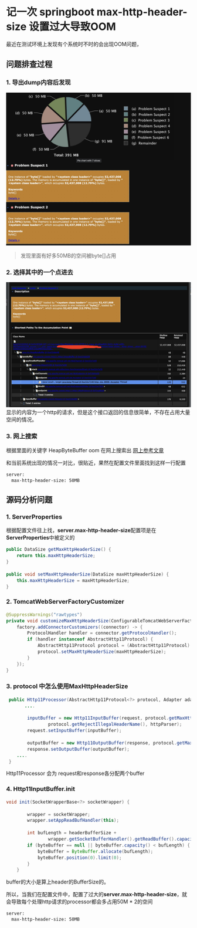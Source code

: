 # 记一次 springboot max-http-header-size 设置过大导致OOM

最近在测试环境上发现有个系统时不时的会出现OOM问题，

## 问题排查过程

### 1. 导出dump内容后发现

![](./images/001.jpg)

> 发现里面有好多50MB的空间被byte[]占用


### 2. 选择其中的一个点进去
![](./images/002.jpg)
显示的内容为一个http的请求，但是这个接口返回的信息很简单，不存在占用大量空间的情况。

### 3. 网上搜索
根据里面的关键字 HeapByteBuffer oom 在网上搜索出 [网上参考文章](https://blog.csdn.net/weixin_37882382/article/details/103203841)


和当前系统出现的情况一对比，很贴近，果然在配置文件里面找到这样一行配置
```properties
server:
  max-http-header-size: 50MB
```

## 源码分析问题

### 1. ServerProperties
根据配置文件往上找，**server.max-http-header-size**配置项是在 **ServerProperties**中被定义的

```java
public DataSize getMaxHttpHeaderSize() {
	return this.maxHttpHeaderSize;
}

public void setMaxHttpHeaderSize(DataSize maxHttpHeaderSize) {
	this.maxHttpHeaderSize = maxHttpHeaderSize;
}
```

### 2. TomcatWebServerFactoryCustomizer

```java
@SuppressWarnings("rawtypes")
private void customizeMaxHttpHeaderSize(ConfigurableTomcatWebServerFactory factory, int maxHttpHeaderSize) {
	factory.addConnectorCustomizers((connector) -> {
		ProtocolHandler handler = connector.getProtocolHandler();
		if (handler instanceof AbstractHttp11Protocol) {
			AbstractHttp11Protocol protocol = (AbstractHttp11Protocol) handler;
			protocol.setMaxHttpHeaderSize(maxHttpHeaderSize);
		}
	});
}
```

### 3. protocol 中怎么使用MaxHttpHeaderSize

```java
 public Http11Processor(AbstractHttp11Protocol<?> protocol, Adapter adapter) {
       .... 

        inputBuffer = new Http11InputBuffer(request, protocol.getMaxHttpHeaderSize(),
                protocol.getRejectIllegalHeaderName(), httpParser);
        request.setInputBuffer(inputBuffer);

        outputBuffer = new Http11OutputBuffer(response, protocol.getMaxHttpHeaderSize());
        response.setOutputBuffer(outputBuffer);
	....
 }
```

Http11Processor 会为 request和response各分配两个buffer

### 4. Http11InputBuffer.init

```java
void init(SocketWrapperBase<?> socketWrapper) {

        wrapper = socketWrapper;
        wrapper.setAppReadBufHandler(this);

        int bufLength = headerBufferSize +
                wrapper.getSocketBufferHandler().getReadBuffer().capacity();
        if (byteBuffer == null || byteBuffer.capacity() < bufLength) {
            byteBuffer = ByteBuffer.allocate(bufLength);
            byteBuffer.position(0).limit(0);
        }
    }
```
buffer的大小是算上header的BufferSize的。

所以，当我们在配置文件中，配置了过大的**server.max-http-header-size**，就会导致每个处理http请求的processor都会多占用50M * 2的空间
```properties
server:
  max-http-header-size: 50MB
```


